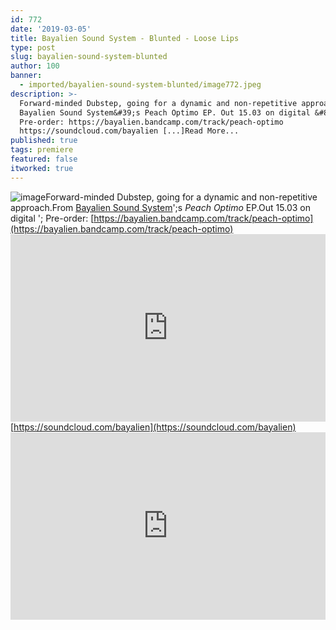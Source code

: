 ```yaml
---
id: 772
date: '2019-03-05'
title: Bayalien Sound System - Blunted - Loose Lips
type: post
slug: bayalien-sound-system-blunted
author: 100
banner:
  - imported/bayalien-sound-system-blunted/image772.jpeg
description: >-
  Forward-minded Dubstep, going for a dynamic and non-repetitive approach. From
  Bayalien Sound System&#39;s Peach Optimo EP. Out 15.03 on digital &#8211;
  Pre-order: https://bayalien.bandcamp.com/track/peach-optimo
  https://soundcloud.com/bayalien [...]Read More...
published: true
tags: premiere
featured: false
itworked: true
---
```

![image](../imported/bayalien-sound-system-blunted/image772.jpeg)Forward-minded Dubstep, going for a dynamic and non-repetitive approach.From [Bayalien Sound System](https://bayalien.bandcamp.com)';s _Peach Optimo_ EP.Out 15.03 on digital '; Pre-order: [https://bayalien.bandcamp.com/track/peach-optimo](https://bayalien.bandcamp.com/track/peach-optimo)<iframe width='100%' height='300' scrolling='no' frameborder='no' allow='autoplay' src='https://w.soundcloud.com/player/?url=https%3A//api.soundcloud.com/tracks/585408357&color=%23ff5500&auto_play=false&hide_related=false&show_comments=true&show_user=true&show_reposts=false&show_teaser=true'></iframe>[https://soundcloud.com/bayalien](https://soundcloud.com/bayalien)<iframe width='100%' height='300' scrolling='no' frameborder='no' allow='autoplay' src='https://www.youtube.com/embed/CqwtIVdHxiw'></iframe>
